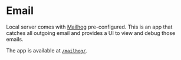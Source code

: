# Email

Local server comes with [Mailhog](https://github.com/mailhog/Mailhog) pre-configured. This is an app that catches all outgoing email and provides a UI to view and debug those emails.

The app is available at [`/mailhog/`](internal://site/mailhog/).

